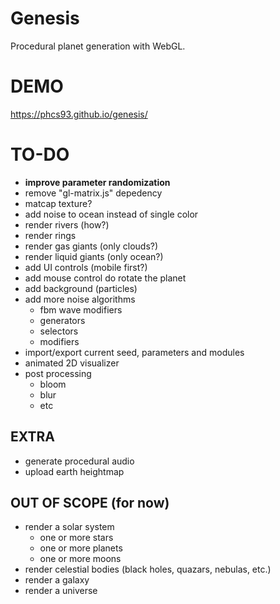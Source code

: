 # Genesis
Procedural planet generation with WebGL.

# DEMO
https://phcs93.github.io/genesis/

# TO-DO
* **improve parameter randomization**
* remove "gl-matrix.js" depedency
* matcap texture?
* add noise to ocean instead of single color
* render rivers (how?)
* render rings
* render gas giants (only clouds?)
* render liquid giants (only ocean?)
* add UI controls (mobile first?)
* add mouse control do rotate the planet
* add background (particles)
* add more noise algorithms
  * fbm wave modifiers
  * generators
  * selectors
  * modifiers
* import/export current seed, parameters and modules
* animated 2D visualizer
* post processing
  * bloom
  * blur
  * etc

## EXTRA
* generate procedural audio
* upload earth heightmap

## OUT OF SCOPE (for now)
* render a solar system
  * one or more stars
  * one or more planets
  * one or more moons
* render celestial bodies (black holes, quazars, nebulas, etc.)
* render a galaxy
* render a universe
